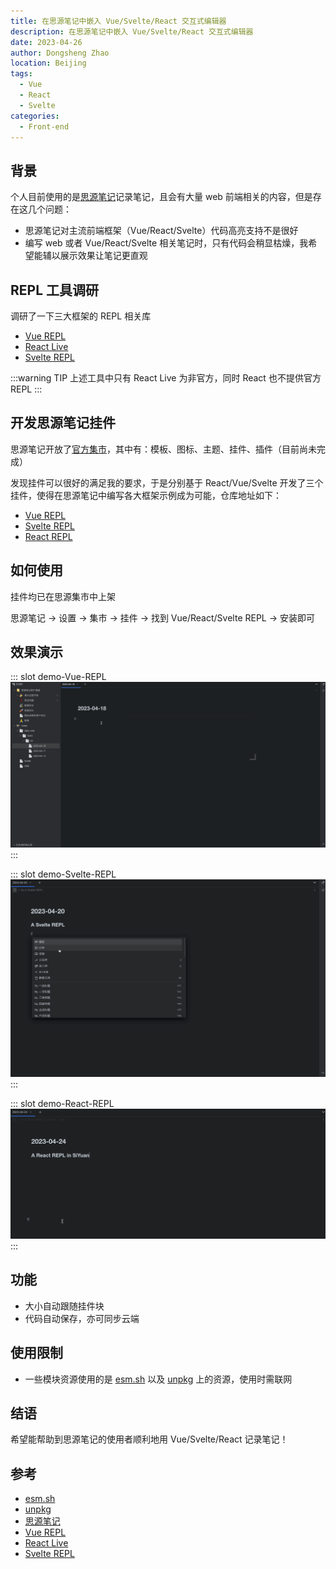 ```yaml
---
title: 在思源笔记中嵌入 Vue/Svelte/React 交互式编辑器
description: 在思源笔记中嵌入 Vue/Svelte/React 交互式编辑器
date: 2023-04-26
author: Dongsheng Zhao
location: Beijing
tags:
  - Vue
  - React
  - Svelte
categories:
  - Front-end
---
```

> 
> <SpinningLogo />

<!-- more -->

## 背景

个人目前使用的是[思源笔记](https://github.com/siyuan-note/siyuan)记录笔记，且会有大量 web 前端相关的内容，但是存在这几个问题：

* 思源笔记对主流前端框架（Vue/React/Svelte）代码高亮支持不是很好
* 编写 web 或者 Vue/React/Svelte 相关笔记时，只有代码会稍显枯燥，我希望能辅以展示效果让笔记更直观

## REPL 工具调研

调研了一下三大框架的 REPL 相关库

* [Vue REPL](https://github.com/vuejs/repl)
* [React Live](https://formidable.com/open-source/react-live/)
* [Svelte REPL](https://github.com/sveltejs/sites/tree/master/packages/repl)

:::warning TIP
上述工具中只有 React Live 为非官方，同时 React 也不提供官方 REPL
:::

## 开发思源笔记挂件

思源笔记开放了[官方集市](https://github.com/siyuan-note/bazaar)，其中有：模板、图标、主题、挂件、插件（目前尚未完成）

发现挂件可以很好的满足我的要求，于是分别基于 React/Vue/Svelte 开发了三个挂件，使得在思源笔记中编写各大框架示例成为可能，仓库地址如下：

* [Vue REPL](https://github.com/Blackman99/siyuan-plugin-vue-repl)
* [Svelte REPL](https://github.com/Blackman99/siyuan-plugin-svelte-repl)
* [React REPL](https://github.com/Blackman99/siyuan-plugin-react-repl)

## 如何使用

挂件均已在思源集市中上架

思源笔记 -> 设置 -> 集市 -> 挂件 -> 找到 Vue/React/Svelte REPL -> 安装即可

## 效果演示

<Util-CodeTab
  key-prefix="demo"
  :code-types="['Vue-REPL', 'Svelte-REPL', 'React-REPL']"
  default-active-code-type="Vue-REPL"
  hide-copy
/>

::: slot demo-Vue-REPL
![Vue REPL](./demo-vue.gif)
:::

::: slot demo-Svelte-REPL
![Svelte REPL](./demo-svelte.gif)
:::


::: slot demo-React-REPL
![React REPL](./demo-react.gif)
:::

## 功能

* 大小自动跟随挂件块
* 代码自动保存，亦可同步云端

## 使用限制

* 一些模块资源使用的是 [esm.sh](https://esm.sh) 以及 [unpkg](https://unpkg.com) 上的资源，使用时需联网

## 结语

希望能帮助到思源笔记的使用者顺利地用 Vue/Svelte/React 记录笔记！


## 参考

* [esm.sh](https://esm.sh)
* [unpkg](https://unpkg.com)
* [思源笔记](https://github.com/siyuan-note/siyuan)
* [Vue REPL](https://github.com/vuejs/repl)
* [React Live](https://formidable.com/open-source/react-live/)
* [Svelte REPL](https://github.com/sveltejs/sites/tree/master/packages/repl)

<script>
import SpinningLogo from '@vp/demo-components/SpinningLogo.vue'
export default {
  components: {
    SpinningLogo
  }
}
</script>